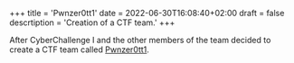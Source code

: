 +++
title = 'Pwnzer0tt1'
date = 2022-06-30T16:08:40+02:00
draft = false
descrtiption = 'Creation of a CTF team.'
+++

After CyberChallenge I and the other members of the team decided to create a CTF team called [Pwnzer0tt1](https://pwnzer0tt1.it/).
